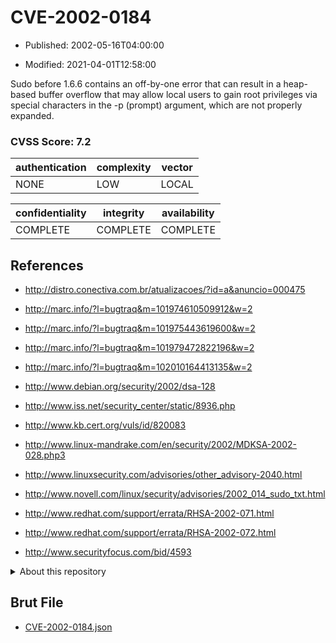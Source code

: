 # CVE-2002-0184

- Published: 2002-05-16T04:00:00

- Modified: 2021-04-01T12:58:00

Sudo before 1.6.6 contains an off-by-one error that can result in a heap-based buffer overflow that may allow local users to gain root privileges via special characters in the -p (prompt) argument, which are not properly expanded.

### CVSS Score: **7.2**

| authentication | complexity | vector |
| --- | --- | --- |
| NONE | LOW | LOCAL |

| confidentiality | integrity | availability |
| --- | --- | --- |
| COMPLETE | COMPLETE | COMPLETE |

## References

* http://distro.conectiva.com.br/atualizacoes/?id=a&anuncio=000475

* http://marc.info/?l=bugtraq&m=101974610509912&w=2

* http://marc.info/?l=bugtraq&m=101975443619600&w=2

* http://marc.info/?l=bugtraq&m=101979472822196&w=2

* http://marc.info/?l=bugtraq&m=102010164413135&w=2

* http://www.debian.org/security/2002/dsa-128

* http://www.iss.net/security_center/static/8936.php

* http://www.kb.cert.org/vuls/id/820083

* http://www.linux-mandrake.com/en/security/2002/MDKSA-2002-028.php3

* http://www.linuxsecurity.com/advisories/other_advisory-2040.html

* http://www.novell.com/linux/security/advisories/2002_014_sudo_txt.html

* http://www.redhat.com/support/errata/RHSA-2002-071.html

* http://www.redhat.com/support/errata/RHSA-2002-072.html

* http://www.securityfocus.com/bid/4593

<details>
<summary>About this repository</summary> 

  This repository is part of the project [Live Hack CVE](https://github.com/Live-Hack-CVE). Main website can be found [www.live-hack.org](https://www.live-hack.org) 
  
  Made by [Sn0wAlice](https://github.com/Sn0wAlice) for the people that care about security and need to have a feed of the latest CVEs. Hope you enjoy it, don't forget to star the repo and follow me on [Twitter](https://twitter.com/Sn0wAlice) and [Github](https://github.com/Sn0wAlice). And that is my [personnal website](https://www.alice-snow.me/)

  - [Home Page](https://github.com/Live-Hack-CVE)
  - [Framework](https://github.com/Live-Hack-CVE/cve-framework)
  - [CVE database](https://github.com/Live-Hack-CVE/full_database)
  - [Changelog](https://github.com/Live-Hack-CVE/Changelog)
</details>

## Brut File

* [CVE-2002-0184.json](https://raw.githubusercontent.com/Live-Hack-CVE/full_database/main/cves/2002/CVE-2002-0184.json)

